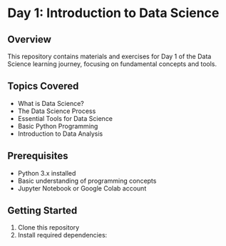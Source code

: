 # Day 1: Introduction to Data Science

## Overview
This repository contains materials and exercises for Day 1 of the Data Science learning journey, focusing on fundamental concepts and tools.

## Topics Covered
- What is Data Science?
- The Data Science Process
- Essential Tools for Data Science
- Basic Python Programming
- Introduction to Data Analysis

## Prerequisites
- Python 3.x installed
- Basic understanding of programming concepts
- Jupyter Notebook or Google Colab account

## Getting Started
1. Clone this repository
2. Install required dependencies:
